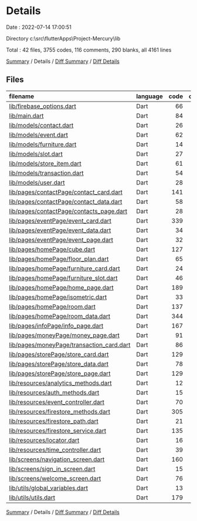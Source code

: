 # Details

Date : 2022-07-14 17:00:51

Directory c:\\src\\flutterApps\\Project-Mercury\\lib

Total : 42 files,  3755 codes, 116 comments, 290 blanks, all 4161 lines

[Summary](results.md) / Details / [Diff Summary](diff.md) / [Diff Details](diff-details.md)

## Files
| filename | language | code | comment | blank | total |
| :--- | :--- | ---: | ---: | ---: | ---: |
| [lib/firebase_options.dart](/lib/firebase_options.dart) | Dart | 66 | 12 | 6 | 84 |
| [lib/main.dart](/lib/main.dart) | Dart | 84 | 5 | 7 | 96 |
| [lib/models/contact.dart](/lib/models/contact.dart) | Dart | 26 | 0 | 5 | 31 |
| [lib/models/event.dart](/lib/models/event.dart) | Dart | 62 | 0 | 7 | 69 |
| [lib/models/furniture.dart](/lib/models/furniture.dart) | Dart | 14 | 1 | 2 | 17 |
| [lib/models/slot.dart](/lib/models/slot.dart) | Dart | 27 | 1 | 5 | 33 |
| [lib/models/store_item.dart](/lib/models/store_item.dart) | Dart | 61 | 0 | 8 | 69 |
| [lib/models/transaction.dart](/lib/models/transaction.dart) | Dart | 54 | 0 | 6 | 60 |
| [lib/models/user.dart](/lib/models/user.dart) | Dart | 28 | 0 | 4 | 32 |
| [lib/pages/contactPage/contact_card.dart](/lib/pages/contactPage/contact_card.dart) | Dart | 141 | 0 | 3 | 144 |
| [lib/pages/contactPage/contact_data.dart](/lib/pages/contactPage/contact_data.dart) | Dart | 58 | 0 | 4 | 62 |
| [lib/pages/contactPage/contacts_page.dart](/lib/pages/contactPage/contacts_page.dart) | Dart | 28 | 0 | 4 | 32 |
| [lib/pages/eventPage/event_card.dart](/lib/pages/eventPage/event_card.dart) | Dart | 339 | 2 | 20 | 361 |
| [lib/pages/eventPage/event_data.dart](/lib/pages/eventPage/event_data.dart) | Dart | 34 | 0 | 2 | 36 |
| [lib/pages/eventPage/event_page.dart](/lib/pages/eventPage/event_page.dart) | Dart | 32 | 0 | 4 | 36 |
| [lib/pages/homePage/cube.dart](/lib/pages/homePage/cube.dart) | Dart | 127 | 9 | 15 | 151 |
| [lib/pages/homePage/floor_plan.dart](/lib/pages/homePage/floor_plan.dart) | Dart | 65 | 6 | 6 | 77 |
| [lib/pages/homePage/furniture_card.dart](/lib/pages/homePage/furniture_card.dart) | Dart | 24 | 1 | 4 | 29 |
| [lib/pages/homePage/furniture_slot.dart](/lib/pages/homePage/furniture_slot.dart) | Dart | 46 | 1 | 4 | 51 |
| [lib/pages/homePage/home_page.dart](/lib/pages/homePage/home_page.dart) | Dart | 189 | 4 | 5 | 198 |
| [lib/pages/homePage/isometric.dart](/lib/pages/homePage/isometric.dart) | Dart | 33 | 4 | 8 | 45 |
| [lib/pages/homePage/room.dart](/lib/pages/homePage/room.dart) | Dart | 137 | 8 | 9 | 154 |
| [lib/pages/homePage/room_data.dart](/lib/pages/homePage/room_data.dart) | Dart | 344 | 0 | 10 | 354 |
| [lib/pages/infoPage/info_page.dart](/lib/pages/infoPage/info_page.dart) | Dart | 167 | 12 | 9 | 188 |
| [lib/pages/moneyPage/money_page.dart](/lib/pages/moneyPage/money_page.dart) | Dart | 91 | 0 | 5 | 96 |
| [lib/pages/moneyPage/transaction_card.dart](/lib/pages/moneyPage/transaction_card.dart) | Dart | 86 | 0 | 4 | 90 |
| [lib/pages/storePage/store_card.dart](/lib/pages/storePage/store_card.dart) | Dart | 129 | 0 | 6 | 135 |
| [lib/pages/storePage/store_data.dart](/lib/pages/storePage/store_data.dart) | Dart | 78 | 0 | 2 | 80 |
| [lib/pages/storePage/store_page.dart](/lib/pages/storePage/store_page.dart) | Dart | 129 | 1 | 4 | 134 |
| [lib/resources/analytics_methods.dart](/lib/resources/analytics_methods.dart) | Dart | 12 | 0 | 5 | 17 |
| [lib/resources/auth_methods.dart](/lib/resources/auth_methods.dart) | Dart | 15 | 0 | 7 | 22 |
| [lib/resources/event_controller.dart](/lib/resources/event_controller.dart) | Dart | 70 | 1 | 12 | 83 |
| [lib/resources/firestore_methods.dart](/lib/resources/firestore_methods.dart) | Dart | 305 | 18 | 27 | 350 |
| [lib/resources/firestore_path.dart](/lib/resources/firestore_path.dart) | Dart | 21 | 0 | 6 | 27 |
| [lib/resources/firestore_service.dart](/lib/resources/firestore_service.dart) | Dart | 135 | 11 | 14 | 160 |
| [lib/resources/locator.dart](/lib/resources/locator.dart) | Dart | 16 | 5 | 3 | 24 |
| [lib/resources/time_controller.dart](/lib/resources/time_controller.dart) | Dart | 39 | 8 | 9 | 56 |
| [lib/screens/navigation_screen.dart](/lib/screens/navigation_screen.dart) | Dart | 160 | 0 | 9 | 169 |
| [lib/screens/sign_in_screen.dart](/lib/screens/sign_in_screen.dart) | Dart | 15 | 0 | 3 | 18 |
| [lib/screens/welcome_screen.dart](/lib/screens/welcome_screen.dart) | Dart | 76 | 0 | 4 | 80 |
| [lib/utils/global_variables.dart](/lib/utils/global_variables.dart) | Dart | 13 | 3 | 4 | 20 |
| [lib/utils/utils.dart](/lib/utils/utils.dart) | Dart | 179 | 3 | 9 | 191 |

[Summary](results.md) / Details / [Diff Summary](diff.md) / [Diff Details](diff-details.md)